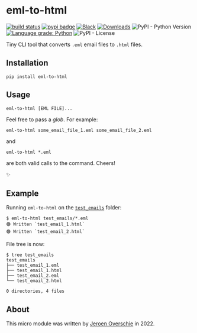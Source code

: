 # eml-to-html
[![build status](https://github.com/dunnkers/eml-to-html/actions/workflows/python-app.yml/badge.svg)](https://github.com/dunnkers/eml-to-html/actions/workflows/python-app.yml) [![pypi badge](https://img.shields.io/pypi/v/eml-to-html.svg?maxAge=3600)](https://pypi.org/project/eml-to-html/) [![Black](https://img.shields.io/badge/code%20style-black-000000.svg)](https://github.com/psf/black) [![Downloads](https://pepy.tech/badge/eml-to-html/month)](https://pepy.tech/project/eml-to-html) ![PyPI - Python Version](https://img.shields.io/pypi/pyversions/eml-to-html) [![Language grade: Python](https://img.shields.io/lgtm/grade/python/g/dunnkers/eml-to-html.svg?logo=lgtm&logoWidth=18)](https://lgtm.com/projects/g/dunnkers/eml-to-html/context:python) ![PyPI - License](https://img.shields.io/pypi/l/hydra-core)

Tiny CLI tool that converts `.eml` email files to `.html` files.

## Installation
```
pip install eml-to-html
```

## Usage
```
eml-to-html [EML FILE]...
```

Feel free to pass a _glob_. For example:

```
eml-to-html some_email_file_1.eml some_email_file_2.eml
```

and

```
eml-to-html *.eml
```

are both valid calls to the command. Cheers!

✨

## Example

Running `eml-to-html` on the [`test_emails`](https://github.com/dunnkers/eml-to-html/tree/master/test_emails) folder:

```
$ eml-to-html test_emails/*.eml
🟢 Written `test_email_1.html`
🟢 Written `test_email_2.html`
```

File tree is now:

```
$ tree test_emails 
test_emails
├── test_email_1.eml
├── test_email_1.html
├── test_email_2.eml
└── test_email_2.html

0 directories, 4 files
```

## About
This micro module was written by [Jeroen Overschie](https://jeroenoverschie.nl/) in 2022.